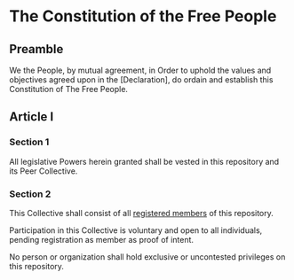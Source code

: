 # The Constitution of the Free People

## Preamble

We the People, by mutual agreement, in Order to uphold the values and objectives agreed upon in the [Declaration], do ordain and establish this Constitution of The Free People.

## Article I

### Section 1

All legislative Powers herein granted shall be vested in this repository and its Peer Collective.

### Section 2

This Collective shall consist of all [registered members](#) of this repository.

Participation in this Collective is voluntary and open to all individuals, pending registration as member as proof of intent.

No person or organization shall hold exclusive or uncontested privileges on this repository.
